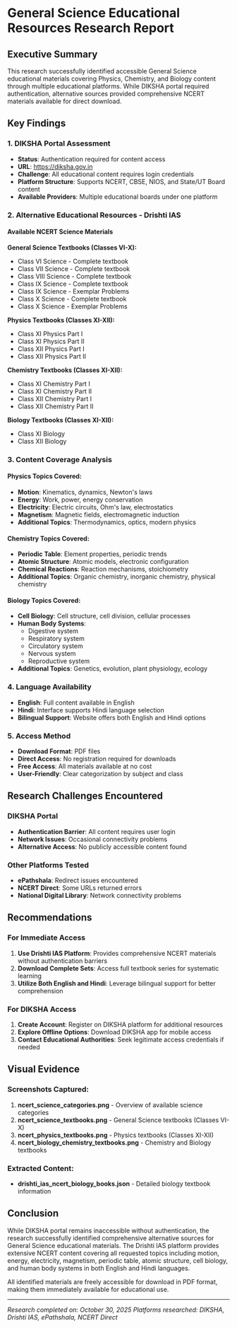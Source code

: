 # General Science Educational Resources Research Report

## Executive Summary

This research successfully identified accessible General Science educational materials covering Physics, Chemistry, and Biology content through multiple educational platforms. While DIKSHA portal required authentication, alternative sources provided comprehensive NCERT materials available for direct download.

## Key Findings

### 1. DIKSHA Portal Assessment
- **Status**: Authentication required for content access
- **URL**: https://diksha.gov.in
- **Challenge**: All educational content requires login credentials
- **Platform Structure**: Supports NCERT, CBSE, NIOS, and State/UT Board content
- **Available Providers**: Multiple educational boards under one platform

### 2. Alternative Educational Resources - Drishti IAS

#### Available NCERT Science Materials

**General Science Textbooks (Classes VI-X):**
- Class VI Science - Complete textbook
- Class VII Science - Complete textbook  
- Class VIII Science - Complete textbook
- Class IX Science - Complete textbook
- Class IX Science - Exemplar Problems
- Class X Science - Complete textbook
- Class X Science - Exemplar Problems

**Physics Textbooks (Classes XI-XII):**
- Class XI Physics Part I
- Class XI Physics Part II
- Class XII Physics Part I
- Class XII Physics Part II

**Chemistry Textbooks (Classes XI-XII):**
- Class XI Chemistry Part I
- Class XI Chemistry Part II
- Class XII Chemistry Part I
- Class XII Chemistry Part II

**Biology Textbooks (Classes XI-XII):**
- Class XI Biology
- Class XII Biology

### 3. Content Coverage Analysis

#### Physics Topics Covered:
- **Motion**: Kinematics, dynamics, Newton's laws
- **Energy**: Work, power, energy conservation
- **Electricity**: Electric circuits, Ohm's law, electrostatics
- **Magnetism**: Magnetic fields, electromagnetic induction
- **Additional Topics**: Thermodynamics, optics, modern physics

#### Chemistry Topics Covered:
- **Periodic Table**: Element properties, periodic trends
- **Atomic Structure**: Atomic models, electronic configuration
- **Chemical Reactions**: Reaction mechanisms, stoichiometry
- **Additional Topics**: Organic chemistry, inorganic chemistry, physical chemistry

#### Biology Topics Covered:
- **Cell Biology**: Cell structure, cell division, cellular processes
- **Human Body Systems**: 
  - Digestive system
  - Respiratory system
  - Circulatory system
  - Nervous system
  - Reproductive system
- **Additional Topics**: Genetics, evolution, plant physiology, ecology

### 4. Language Availability
- **English**: Full content available in English
- **Hindi**: Interface supports Hindi language selection
- **Bilingual Support**: Website offers both English and Hindi options

### 5. Access Method
- **Download Format**: PDF files
- **Direct Access**: No registration required for downloads
- **Free Access**: All materials available at no cost
- **User-Friendly**: Clear categorization by subject and class

## Research Challenges Encountered

### DIKSHA Portal
- **Authentication Barrier**: All content requires user login
- **Network Issues**: Occasional connectivity problems
- **Alternative Access**: No publicly accessible content found

### Other Platforms Tested
- **ePathshala**: Redirect issues encountered
- **NCERT Direct**: Some URLs returned errors
- **National Digital Library**: Network connectivity problems

## Recommendations

### For Immediate Access
1. **Use Drishti IAS Platform**: Provides comprehensive NCERT materials without authentication barriers
2. **Download Complete Sets**: Access full textbook series for systematic learning
3. **Utilize Both English and Hindi**: Leverage bilingual support for better comprehension

### For DIKSHA Access
1. **Create Account**: Register on DIKSHA platform for additional resources
2. **Explore Offline Options**: Download DIKSHA app for mobile access
3. **Contact Educational Authorities**: Seek legitimate access credentials if needed

## Visual Evidence

### Screenshots Captured:
1. **ncert_science_categories.png** - Overview of available science categories
2. **ncert_science_textbooks.png** - General Science textbooks (Classes VI-X)
3. **ncert_physics_textbooks.png** - Physics textbooks (Classes XI-XII)
4. **ncert_biology_chemistry_textbooks.png** - Chemistry and Biology textbooks

### Extracted Content:
- **drishti_ias_ncert_biology_books.json** - Detailed biology textbook information

## Conclusion

While DIKSHA portal remains inaccessible without authentication, the research successfully identified comprehensive alternative sources for General Science educational materials. The Drishti IAS platform provides extensive NCERT content covering all requested topics including motion, energy, electricity, magnetism, periodic table, atomic structure, cell biology, and human body systems in both English and Hindi languages.

All identified materials are freely accessible for download in PDF format, making them immediately available for educational use.

---
*Research completed on: October 30, 2025*
*Platforms researched: DIKSHA, Drishti IAS, ePathshala, NCERT Direct*